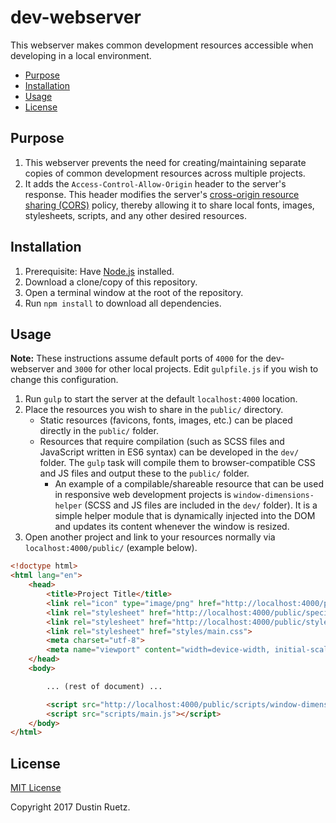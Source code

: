 # dev-webserver

This webserver makes common development resources accessible when developing in a local environment.

<!-- START doctoc generated TOC please keep comment here to allow auto update -->
<!-- DON'T EDIT THIS SECTION, INSTEAD RE-RUN doctoc TO UPDATE -->


- [Purpose](#purpose)
- [Installation](#installation)
- [Usage](#usage)
- [License](#license)

<!-- END doctoc generated TOC please keep comment here to allow auto update -->

## Purpose

1. This webserver prevents the need for creating/maintaining separate copies of common development resources across multiple projects.
1. It adds the `Access-Control-Allow-Origin` header to the server's response. This header modifies the server's [cross-origin resource sharing (CORS)][cors] policy, thereby allowing it to share local fonts, images, stylesheets, scripts, and any other desired resources.

## Installation

1. Prerequisite: Have [Node.js][node-js] installed.
1. Download a clone/copy of this repository.
1. Open a terminal window at the root of the repository.
1. Run `npm install` to download all dependencies.

## Usage

**Note:** These instructions assume default ports of `4000` for the dev-webserver and `3000` for other local projects. Edit `gulpfile.js` if you wish to change this configuration.

1. Run `gulp` to start the server at the default `localhost:4000` location.
1. Place the resources you wish to share in the `public/` directory.
    * Static resources (favicons, fonts, images, etc.) can be placed directly in the `public/` folder.
    * Resources that require compilation (such as SCSS files and JavaScript written in ES6 syntax) can be developed in the `dev/` folder. The `gulp` task will compile them to browser-compatible CSS and JS files and output these to the `public/` folder.
        * An example of a compilable/shareable resource that can be used in responsive web development projects is `window-dimensions-helper` (SCSS and JS files are included in the `dev/` folder). It is a simple helper module that is dynamically injected into the DOM and updates its content whenever the window is resized.
1. Open another project and link to your resources normally via `localhost:4000/public/` (example below).

```html
<!doctype html>
<html lang="en">
    <head>
        <title>Project Title</title>
        <link rel="icon" type="image/png" href="http://localhost:4000/public/icons/special-dev-favicon.png">
        <link rel="stylesheet" href="http://localhost:4000/public/special-font/special-font.css">
        <link rel="stylesheet" href="http://localhost:4000/public/styles/window-dimensions-helper.css">
        <link rel="stylesheet" href="styles/main.css">
        <meta charset="utf-8">
        <meta name="viewport" content="width=device-width, initial-scale=1.0">
    </head>
    <body>

        ... (rest of document) ...

        <script src="http://localhost:4000/public/scripts/window-dimensions-helper.js"></script>
        <script src="scripts/main.js"></script>
    </body>
</html>
```

## License

[MIT License][mit-license]

Copyright 2017 Dustin Ruetz.

[cors]: https://enable-cors.org
[node-js]: https://nodejs.org/en
[mit-license]: https://opensource.org/licenses/MIT